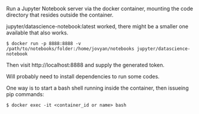 Run a Jupyter Notebook server via the docker container, mounting the code directory that resides outside the container.


jupyter/datascience-notebook:latest worked, there might be a smaller one available that also works.


```
$ docker run -p 8888:8888 -v /path/to/notebooks/folder:/home/jovyan/notebooks jupyter/datascience-notebook
```

Then visit http://localhost:8888 and supply the generated token.



Will probably need to install dependencies to run some codes.


One way is to start a bash shell running inside the container, then issueing pip commands:

```
$ docker exec -it <container_id or name> bash
```

